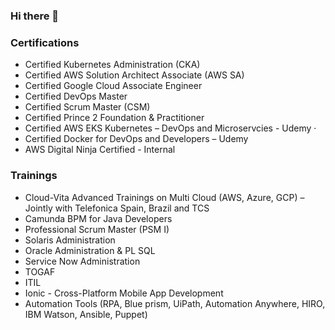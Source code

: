 ### Hi there 👋

<!--
**blsrm/blsrm** is a ✨ _special_ ✨ repository because its `README.md` (this file) appears on your GitHub profile.

Here are some ideas to get you started:

- 🔭 I’m currently working on ...
- 🌱 I’m currently learning ...
- 👯 I’m looking to collaborate on ...
- 🤔 I’m looking for help with ...
- 💬 Ask me about ...
- 📫 How to reach me: ...
- 😄 Pronouns: ...
- ⚡ Fun fact: ...
-->

### Certifications

- Certified Kubernetes Administration (CKA)
- Certified AWS Solution Architect Associate (AWS SA)
- Certified Google Cloud Associate Engineer
- Certified DevOps Master
- Certified Scrum Master (CSM)
- Certified Prince 2 Foundation & Practitioner
- Certified AWS EKS Kubernetes – DevOps and Microservcies - Udemy · 
- Certified Docker for DevOps and Developers – Udemy
- AWS Digital Ninja Certified - Internal

### Trainings

- Cloud-Vita Advanced Trainings on Multi Cloud (AWS, Azure, GCP) – Jointly with Telefonica Spain, Brazil and TCS
- Camunda BPM for Java Developers
- Professional Scrum Master (PSM I)
- Solaris Administration
- Oracle Administration & PL SQL
- Service Now Administration
- TOGAF
- ITIL
- Ionic - Cross-Platform Mobile App Development
- Automation Tools (RPA, Blue prism, UiPath, Automation Anywhere, HIRO, IBM Watson, Ansible, Puppet)





